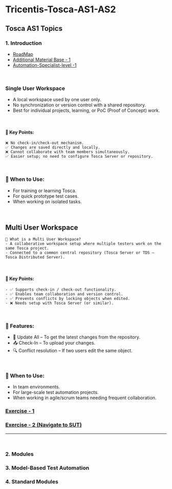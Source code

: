 # Tricentis-Tosca-AS1-AS2

## Tosca AS1 Topics 

### 1. Introduction 
- [RoadMap](https://github.com/prapti3/Tricentis-Tosca-AS1-AS2/blob/main/Automating%20web%20application%20testing_Roadmap.pdf)
- [Additional Material Base - 1 ](https://github.com/prapti3/Tricentis-Tosca-AS1-AS2/tree/main/AS1_Additional_Material_Base%20(1))
- [Automation-Specialist-level -1](https://github.com/prapti3/Tricentis-Tosca-AS1-AS2/tree/main/Automation_Specialist_Level_1_Base%20(1))

<br>


### Single User Workspace
- A local workspace used by one user only.
- No synchronization or version control with a shared repository.
- Best for individual projects, learning, or PoC (Proof of Concept) work.

<br>

#### 🔹 Key Points:
```
❌ No check-in/check-out mechanism.
✅ Changes are saved directly and locally.
❌ Cannot collaborate with team members simultaneously.
✅ Easier setup; no need to configure Tosca Server or repository.

```

<br>


### 🔹 When to Use:
- For training or learning Tosca.
- For quick prototype test cases.
- When working on isolated tasks.

  
<br>

## Multi User Workspace
```
🔹 What is a Multi User Workspace?
- A collaborative workspace setup where multiple testers work on the same Tosca project.
- Connected to a common central repository (Tosca Server or TDS – Tosca Distributed Server).

```

<br>

#### 🔹 Key Points:
```
- ✅ Supports check-in / check-out functionality.
- ✅ Enables team collaboration and version control.
- ✅ Prevents conflicts by locking objects when edited.
- ❌ Needs setup with Tosca Server (or similar).
```
<br>


### 🔹 Features:
- 🔄 Update All – To get the latest changes from the repository.
- 📤 Check-In – To upload your changes.
- 🔍 Conflict resolution – If two users edit the same object.

<br>

### 🔹 When to Use:
- In team environments.
- For large-scale test automation projects.
- When working in agile/scrum teams needing frequent collaboration.


### [Exercise - 1 ](https://github.com/prapti3/Tricentis-Tosca-AS1-AS2/blob/main/Exercise/Exercise_1%20(2).pdf)


### [Exercise - 2 (Navigate to SUT) ](https://github.com/prapti3/Tricentis-Tosca-AS1-AS2/blob/main/Exercise/Exercise_2%20(2).pdf)

---
<br>

### 2. Modules



### 3. Model-Based Test Automation

### 4. Standard Modules 


